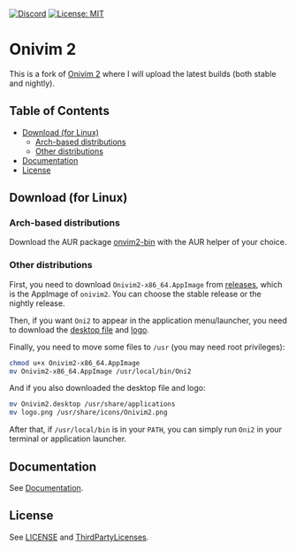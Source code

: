 [![Discord](https://img.shields.io/discord/417774914645262338.svg)](https://discord.gg/7maEAxV)
[![License: MIT](https://img.shields.io/badge/License-MIT-yellow.svg)](https://opensource.org/licenses/MIT)

# Onivim 2

This is a fork of [Onivim 2](https://github.com/onivim/oni) where I will upload the latest builds (both stable and nightly).

## Table of Contents
* [Download (for Linux)](#download)
  - [Arch-based distributions](#download-arch)
  - [Other distributions](#download-other)
* [Documentation](#documentation)
* [License](#license)

## Download (for Linux) <a name="download"></a>

### Arch-based distributions <a name="download-arch"></a>

Download the AUR package [onvim2-bin](https://aur.archlinux.org/packages/onivim2-bin) with the AUR helper of your choice. 

### Other distributions <a name="download-other"></a>

First, you need to download `Onivim2-x86_64.AppImage` from [releases](https://github.com/santilococo/oni2/releases), which is the AppImage of `onivim2`. You can choose the stable release or the nightly release. 

Then, if you want `Oni2` to appear in the application menu/launcher, you need to download the [desktop file](https://raw.githubusercontent.com/santilococo/oni2/master/scripts/linux/Onivim2.desktop) and [logo](https://raw.githubusercontent.com/santilococo/oni2/master/assets/images/logo.png).

Finally, you need to move some files to `/usr` (you may need root privileges):

```bash
chmod u+x Onivim2-x86_64.AppImage
mv Onivim2-x86_64.AppImage /usr/local/bin/Oni2
```

And if you also downloaded the desktop file and logo:

```bash
mv Onivim2.desktop /usr/share/applications
mv logo.png /usr/share/icons/Onivim2.png
```

After that, if `/usr/local/bin` is in your `PATH`, you can simply run `Oni2` in your terminal or application launcher.

## Documentation <a name="documentation"></a>

See [Documentation](https://github.com/onivim/oni2#documentation).

## License <a name="license"></a>

See [LICENSE](LICENSE.md) and [ThirdPartyLicenses](ThirdPartyLicenses.txt).
